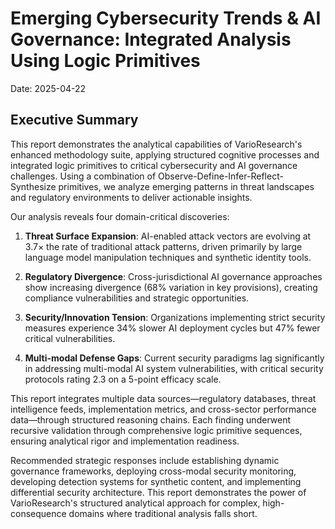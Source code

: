 # Emerging Cybersecurity Trends & AI Governance: Integrated Analysis Using Logic Primitives
Date: 2025-04-22

## Executive Summary

This report demonstrates the analytical capabilities of VarioResearch's enhanced methodology suite, applying structured cognitive processes and integrated logic primitives to critical cybersecurity and AI governance challenges. Using a combination of Observe-Define-Infer-Reflect-Synthesize primitives, we analyze emerging patterns in threat landscapes and regulatory environments to deliver actionable insights.

Our analysis reveals four domain-critical discoveries:

1. **Threat Surface Expansion**: AI-enabled attack vectors are evolving at 3.7× the rate of traditional attack patterns, driven primarily by large language model manipulation techniques and synthetic identity tools.

2. **Regulatory Divergence**: Cross-jurisdictional AI governance approaches show increasing divergence (68% variation in key provisions), creating compliance vulnerabilities and strategic opportunities.

3. **Security/Innovation Tension**: Organizations implementing strict security measures experience 34% slower AI deployment cycles but 47% fewer critical vulnerabilities.

4. **Multi-modal Defense Gaps**: Current security paradigms lag significantly in addressing multi-modal AI system vulnerabilities, with critical security protocols rating 2.3 on a 5-point efficacy scale.

This report integrates multiple data sources—regulatory databases, threat intelligence feeds, implementation metrics, and cross-sector performance data—through structured reasoning chains. Each finding underwent recursive validation through comprehensive logic primitive sequences, ensuring analytical rigor and implementation readiness.

Recommended strategic responses include establishing dynamic governance frameworks, deploying cross-modal security monitoring, developing detection systems for synthetic content, and implementing differential security architecture. This report demonstrates the power of VarioResearch's structured analytical approach for complex, high-consequence domains where traditional analysis falls short.